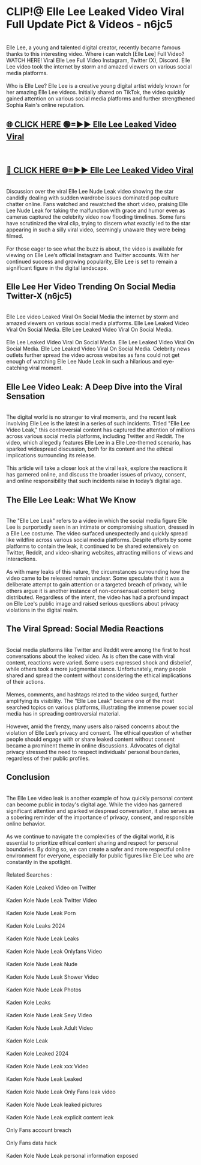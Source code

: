 # CLIP!@ Elle Lee Leaked Video Viral Full Update Pict & Videos - n6jc5
<br>
Elle Lee, a young and talented digital creator, recently became famous thanks to this interesting video. Where i can watch [Elle Lee] Full Video? WATCH HERE! Viral Elle Lee Full Video Instagram, Twitter (X), Discord. Elle Lee video took the internet by storm and amazed viewers on various social media platforms.
<br><br>
Who is Elle Lee? Elle Lee is a creative young digital artist widely known for her amazing Elle Lee videos. Initially shared on TikTok, the video quickly gained attention on various social media platforms and further strengthened Sophia Rain's online reputation.
<br>
<h2><a href="https://bestclip.site?title=Elle_Lee">🌐 CLICK HERE 🟢=►► Elle Lee Leaked Video Viral</a></h2>
<br>
<h2><a href="https://bestclip.site?title=Elle_Lee">🔴 CLICK HERE 🌐=►► Elle Lee Leaked Video Viral</a></h2>
<br>
Discussion over the viral Elle Lee Nude Leak video showing the star candidly dealing with sudden wardrobe issues dominated pop culture chatter online. Fans watched and rewatched the short video, praising Elle Lee Nude Leak for taking the malfunction with grace and humor even as cameras captured the celebrity video now flooding timelines. Some fans have scrutinized the viral clip, trying to discern what exactly led to the star appearing in such a silly viral video, seemingly unaware they were being filmed.
<br><br>
For those eager to see what the buzz is about, the video is available for viewing on Elle Lee’s official Instagram and Twitter accounts. With her continued success and growing popularity, Elle Lee is set to remain a significant figure in the digital landscape.
<br>
<h2>Elle Lee Her Video Trending On Social Media Twitter-X (n6jc5)</h2>
<br>
Elle Lee video Leaked Viral On Social Media the internet by storm and amazed viewers on various social media platforms. Elle Lee Leaked Video Viral On Social Media. Elle Lee Leaked Video Viral On Social Media.
<br><br>
Elle Lee Leaked Video Viral On Social Media. Elle Lee Leaked Video Viral On Social Media. Elle Lee Leaked Video Viral On Social Media. Celebrity news outlets further spread the video across websites as fans could not get enough of watching Elle Lee Nude Leak in such a hilarious and eye-catching viral moment.
<br>
<h2>Elle Lee Video Leak: A Deep Dive into the Viral Sensation</h2>
<br>
The digital world is no stranger to viral moments, and the recent leak involving Elle Lee is the latest in a series of such incidents. Titled "Elle Lee Video Leak," this controversial content has captured the attention of millions across various social media platforms, including Twitter and Reddit. The video, which allegedly features Elle Lee in a Elle Lee-themed scenario, has sparked widespread discussion, both for its content and the ethical implications surrounding its release.
<br><br>
This article will take a closer look at the viral leak, explore the reactions it has garnered online, and discuss the broader issues of privacy, consent, and online responsibility that such incidents raise in today’s digital age.
<br>
<h2>The Elle Lee Leak: What We Know</h2>
<br>
The "Elle Lee Leak" refers to a video in which the social media figure Elle Lee is purportedly seen in an intimate or compromising situation, dressed in a Elle Lee costume. The video surfaced unexpectedly and quickly spread like wildfire across various social media platforms. Despite efforts by some platforms to contain the leak, it continued to be shared extensively on Twitter, Reddit, and video-sharing websites, attracting millions of views and interactions.
<br><br>
As with many leaks of this nature, the circumstances surrounding how the video came to be released remain unclear. Some speculate that it was a deliberate attempt to gain attention or a targeted breach of privacy, while others argue it is another instance of non-consensual content being distributed. Regardless of the intent, the video has had a profound impact on Elle Lee's public image and raised serious questions about privacy violations in the digital realm.
<br>
<h2>The Viral Spread: Social Media Reactions</h2>
<br>
Social media platforms like Twitter and Reddit were among the first to host conversations about the leaked video. As is often the case with viral content, reactions were varied. Some users expressed shock and disbelief, while others took a more judgmental stance. Unfortunately, many people shared and spread the content without considering the ethical implications of their actions.
<br><br>
Memes, comments, and hashtags related to the video surged, further amplifying its visibility. The "Elle Lee Leak" became one of the most searched topics on various platforms, illustrating the immense power social media has in spreading controversial material.
<br><br>
However, amid the frenzy, many users also raised concerns about the violation of Elle Lee’s privacy and consent. The ethical question of whether people should engage with or share leaked content without consent became a prominent theme in online discussions. Advocates of digital privacy stressed the need to respect individuals' personal boundaries, regardless of their public profiles.
<br>
<h2>Conclusion</h2>
<br>
The Elle Lee video leak is another example of how quickly personal content can become public in today's digital age. While the video has garnered significant attention and sparked widespread conversation, it also serves as a sobering reminder of the importance of privacy, consent, and responsible online behavior.
<br><br>
As we continue to navigate the complexities of the digital world, it is essential to prioritize ethical content sharing and respect for personal boundaries. By doing so, we can create a safer and more respectful online environment for everyone, especially for public figures like Elle Lee who are constantly in the spotlight.
<br><br>
Related Searches :
<br><br>
Kaden Kole Leaked Video on Twitter
<br><br>
Kaden Kole Nude Leak Twitter Video
<br><br>
Kaden Kole Nude Leak Porn
<br><br>
Kaden Kole Leaks 2024
<br><br>
Kaden Kole Nude Leak Leaks
<br><br>
Kaden Kole Nude Leak Onlyfans Video
<br><br>
Kaden Kole Nude Leak Nude
<br><br>
Kaden Kole Nude Leak Shower Video
<br><br>
Kaden Kole Nude Leak Photos
<br><br>
Kaden Kole Leaks
<br><br>
Kaden Kole Nude Leak Sexy Video
<br><br>
Kaden Kole Nude Leak Adult Video
<br><br>
Kaden Kole Leak
<br><br>
Kaden Kole Leaked 2024
<br><br>
Kaden Kole Nude Leak xxx Video
<br><br>
Kaden Kole Nude Leak Leaked
<br><br>
Kaden Kole Nude Leak Only Fans leak video
<br><br>
Kaden Kole Nude Leak leaked pictures
<br><br>
Kaden Kole Nude Leak explicit content leak
<br><br>
Only Fans account breach
<br><br>
Only Fans data hack
<br><br>
Kaden Kole Nude Leak personal information exposed